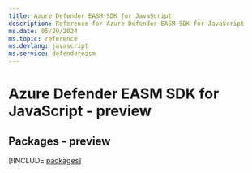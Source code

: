 ```yaml
---
title: Azure Defender EASM SDK for JavaScript
description: Reference for Azure Defender EASM SDK for JavaScript
ms.date: 05/29/2024
ms.topic: reference
ms.devlang: javascript
ms.service: defendereasm
---
```

# Azure Defender EASM SDK for JavaScript - preview
## Packages - preview
[!INCLUDE [packages](defender-easm-index.md)]